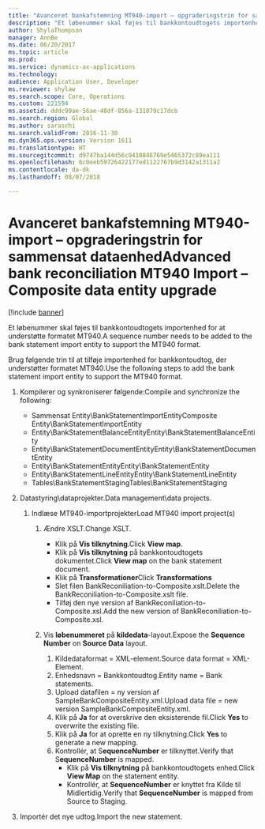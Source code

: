 ```yaml
---
title: "Avanceret bankafstemning MT940-import – opgraderingstrin for sammensat dataenhed"
description: "Et løbenummer skal føjes til bankkontoudtogets importenhed for at understøtte formatet MT940."
author: ShylaThompson
manager: AnnBe
ms.date: 06/20/2017
ms.topic: article
ms.prod: 
ms.service: dynamics-ax-applications
ms.technology: 
audience: Application User, Developer
ms.reviewer: shylaw
ms.search.scope: Core, Operations
ms.custom: 221594
ms.assetid: dddc99ae-56ae-48df-856a-131079c17dcb
ms.search.region: Global
ms.author: saraschi
ms.search.validFrom: 2016-11-30
ms.dyn365.ops.version: Version 1611
ms.translationtype: HT
ms.sourcegitcommit: d9747ba144d56c9410846769e5465372c89ea111
ms.openlocfilehash: 6c0eeb59726422177ed1122767b9d3142a1311a2
ms.contentlocale: da-dk
ms.lasthandoff: 08/07/2018

---
```


# <a name="advanced-bank-reconciliation-mt940-import--composite-data-entity-upgrade"></a><span data-ttu-id="1508e-103">Avanceret bankafstemning MT940-import – opgraderingstrin for sammensat dataenhed</span><span class="sxs-lookup"><span data-stu-id="1508e-103">Advanced bank reconciliation MT940 Import – Composite data entity upgrade</span></span>

[!include [banner](../includes/banner.md)]

<span data-ttu-id="1508e-104">Et løbenummer skal føjes til bankkontoudtogets importenhed for at understøtte formatet MT940.</span><span class="sxs-lookup"><span data-stu-id="1508e-104">A sequence number needs to be added to the bank statement import entity to support the MT940 format.</span></span> 

<span data-ttu-id="1508e-105">Brug følgende trin til at tilføje importenhed for bankkontoudtog, der understøtter formatet MT940.</span><span class="sxs-lookup"><span data-stu-id="1508e-105">Use the following steps to add the bank statement import entity to support the MT940 format.</span></span>

1.  <span data-ttu-id="1508e-106">Kompilerer og synkroniserer følgende:</span><span class="sxs-lookup"><span data-stu-id="1508e-106">Compile and synchronize the following:</span></span>
    -   <span data-ttu-id="1508e-107">Sammensat Entity\\BankStatementImportEntity</span><span class="sxs-lookup"><span data-stu-id="1508e-107">Composite Entity\\BankStatementImportEntity</span></span>
    -   <span data-ttu-id="1508e-108">Entity\\BankStatementBalanceEntity</span><span class="sxs-lookup"><span data-stu-id="1508e-108">Entity\\BankStatementBalanceEntity</span></span>
    -   <span data-ttu-id="1508e-109">Entity\\BankStatementDocumentEntity</span><span class="sxs-lookup"><span data-stu-id="1508e-109">Entity\\BankStatementDocumentEntity</span></span>
    -   <span data-ttu-id="1508e-110">Entity\\BankStatementEntity</span><span class="sxs-lookup"><span data-stu-id="1508e-110">Entity\\BankStatementEntity</span></span>
    -   <span data-ttu-id="1508e-111">Entity\\BankStatementLineEntity</span><span class="sxs-lookup"><span data-stu-id="1508e-111">Entity\\BankStatementLineEntity</span></span>
    -   <span data-ttu-id="1508e-112">Tables\\BankStatementStaging</span><span class="sxs-lookup"><span data-stu-id="1508e-112">Tables\\BankStatementStaging</span></span>

2.  <span data-ttu-id="1508e-113">Datastyring\\dataprojekter.</span><span class="sxs-lookup"><span data-stu-id="1508e-113">Data management\\data projects.</span></span>
    1.  <span data-ttu-id="1508e-114">Indlæse MT940-importprojekter</span><span class="sxs-lookup"><span data-stu-id="1508e-114">Load MT940 import project(s)</span></span>
        1.  <span data-ttu-id="1508e-115">Ændre XSLT.</span><span class="sxs-lookup"><span data-stu-id="1508e-115">Change XSLT.</span></span>
            -   <span data-ttu-id="1508e-116">Klik på **Vis tilknytning**.</span><span class="sxs-lookup"><span data-stu-id="1508e-116">Click **View map**.</span></span>
            -   <span data-ttu-id="1508e-117">Klik på **Vis tilknytning** på bankkontoudtogets dokumentet.</span><span class="sxs-lookup"><span data-stu-id="1508e-117">Click **View map** on the bank statement document.</span></span>
            -   <span data-ttu-id="1508e-118">Klik på **Transformationer**</span><span class="sxs-lookup"><span data-stu-id="1508e-118">Click **Transformations**</span></span>
            -   <span data-ttu-id="1508e-119">Slet filen BankReconiliation-to-Composite.xslt.</span><span class="sxs-lookup"><span data-stu-id="1508e-119">Delete the BankReconiliation-to-Composite.xslt file.</span></span>
            -   <span data-ttu-id="1508e-120">Tilføj den nye version af BankReconiliation-to-Composite.xsl.</span><span class="sxs-lookup"><span data-stu-id="1508e-120">Add the new version of BankReconiliation-to-Composite.xsl.</span></span>

        2.  <span data-ttu-id="1508e-121">Vis **løbenummeret** på **kildedata**-layout.</span><span class="sxs-lookup"><span data-stu-id="1508e-121">Expose the **Sequence Number** on **Source Data** layout.</span></span>
            1.  <span data-ttu-id="1508e-122">Kildedataformat = XML-element.</span><span class="sxs-lookup"><span data-stu-id="1508e-122">Source data format = XML-Element.</span></span>
            2.  <span data-ttu-id="1508e-123">Enhedsnavn = Bankkontoudtog.</span><span class="sxs-lookup"><span data-stu-id="1508e-123">Entity name = Bank statements.</span></span>
            3.  <span data-ttu-id="1508e-124">Upload datafilen = ny version af SampleBankCompositeEntity.xml.</span><span class="sxs-lookup"><span data-stu-id="1508e-124">Upload data file = new version SampleBankCompositeEntity.xml.</span></span>
            4.  <span data-ttu-id="1508e-125">Klik på **Ja** for at overskrive den eksisterende fil.</span><span class="sxs-lookup"><span data-stu-id="1508e-125">Click **Yes** to overwrite the existing file.</span></span>
            5.  <span data-ttu-id="1508e-126">Klik på **Ja** for at oprette en ny tilknytning.</span><span class="sxs-lookup"><span data-stu-id="1508e-126">Click **Yes** to generate a new mapping.</span></span>
            6.  <span data-ttu-id="1508e-127">Kontrollér, at S**equenceNumber** er tilknyttet.</span><span class="sxs-lookup"><span data-stu-id="1508e-127">Verify that S**equenceNumber** is mapped.</span></span>
                -   <span data-ttu-id="1508e-128">Klik på **Vis tilknytning** på bankkontoudtogets enhed.</span><span class="sxs-lookup"><span data-stu-id="1508e-128">Click **View Map** on the statement entity.</span></span>
                -   <span data-ttu-id="1508e-129">Kontrollér, at **SequenceNumber** er knyttet fra Kilde til Midlertidig.</span><span class="sxs-lookup"><span data-stu-id="1508e-129">Verify that **SequenceNumber** is mapped from Source to Staging.</span></span>

3.  <span data-ttu-id="1508e-130">Importér det nye udtog.</span><span class="sxs-lookup"><span data-stu-id="1508e-130">Import the new statement.</span></span>





